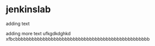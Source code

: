 # jenkinslab

adding text

adding more text
ufkgdkdghkd
xfbcbbbbbbbbbbbbbbbbbbbbbbbbbbbbbbbbbbbbbbbbbbbbbbbbb

